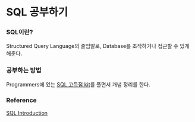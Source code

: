 # SQL 공부하기

### SQL이란?

Structured Query Language의 줄임말로, Database를 조작하거나 접근할 수 있게 해준다.

### 공부하는 방법

Programmers에 있는 [SQL 고득점 kit](https://school.programmers.co.kr/learn/challenges?tab=sql_practice_kit)를 풀면서 개념 정리를 한다.

### Reference

[SQL Introduction](https://www.w3schools.com/sql/sql_intro.asp)
